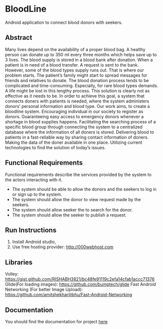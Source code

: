 # BloodLine
 Android application to connect blood donors with seekers.
 
 
## Abstract
Many lives depend on the availability of a proper blood bag. A healthy person can donate up to 350 ml every three months which helps save up to 3 lives. The blood supply is stored in a blood bank after donation. When a patient is in need of a blood transfer. A request is sent to the bank. However, some of the blood types supply runs out. That is where our problem starts. The patient’s family might start to spread messages for friends and relatives to donate. The blood donation process tends to be complicated and time-consuming. Especially, for rare blood types demands. A life might be lost in this lengthy process. This solution is clearly not as effective as it needs to be. In order to achieve this goal, a system that connects doners with patients is needed, where the system administers donors’ personal information and blood type. Our work aims, to create a bloodline system. Encouraging individual in our society to register as donors. Guaranteeing easy access to emergency donors whenever a shortage in blood supplies happens. Facilitating the searching process of a specific blood group through connecting the system to a centralized database where the information of all doners is stored. Delivering blood to patients in a fast-reliable way by sharing contact information of doners. Making the data of the doner available in one place. Utilizing current technologies to find the solution of today’s issues.

## Functional Requirements
Functional requirements describe the services provided by the system to the actors interacting with it.

- The system should be able to allow the donors and the seekers to log in or sign up to the system.
- The system should allow the donor to view request made by the seekers.
- The system should allow seeker the to search for the donor.
- The system should allow the seeker to publish a request.

## Run Instructions
1. Install Android studio,
2. Use free hosting provider: http://000webhost.com

## Libraries
Volley: https://gist.github.com/RISHABH3821/bc48fe91119c2efa14cfab1accc71376
Glide(For loading images): https://github.com/bumptech/glide
Fast Android Networking (For better Image Upload): https://github.com/amitshekhariitbhu/Fast-Android-Networking


## Documentation
You should find the documentation for project <a href="https://drive.google.com/file/d/1hLCXGVM1mIh7-rGjR7ZKeRLu1pF1zAYW/view?usp=sharing">here</a>

